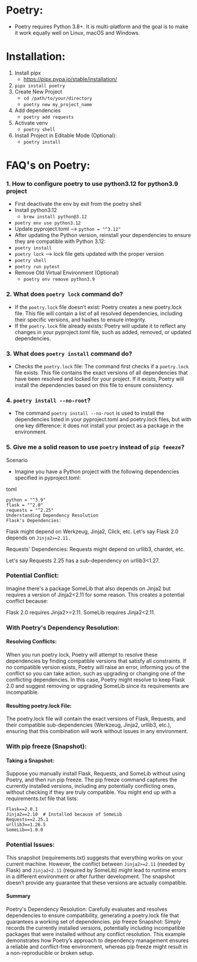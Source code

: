 # Poetry:
- Poetry requires Python 3.8+. It is multi-platform and the goal is to make it work equally well on Linux, macOS and Windows.

# Installation:
1. Install pipx
   - https://pipx.pypa.io/stable/installation/
2. `pipx install poetry`
3. Create New Project
    - `cd /path/to/your/directory`
    - `poetry new my_project_name`
4. Add dependencies
   - `poetry add requests`
5. Activate venv
    - `poetry shell`
6. Install Project in Editable Mode (Optional):
   - `poetry install`


# FAQ's on Poetry:
### 1. How to configure poetry to use python3.12 for python3.9 project
   - First deactivate the env by exit from the poetry shell
   - Install python3.12
     - `brew install python@3.12`
   - `poetry env use python3.12`
   - Update pyproject.toml --> `python = "^3.12"`
   - After updating the Python version, reinstall your dependencies to ensure they are compatible with Python 3.12:
   - `poetry install`
   - `poetry lock` --> lock file gets updated with the proper version
   - `poetry shell`
   - `poetry run pytest`
   - Remove Old Virtual Environment (Optional)
     - `poetry env remove python3.9`
### 2. What does `poetry lock` command do?
   - If the `poetry.lock` file doesn’t exist: Poetry creates a new poetry.lock file. This file will contain a list of all
   resolved dependencies, including their specific versions, and hashes to ensure integrity.
   - If the `poetry.lock` file already exists: Poetry will update it to reflect any changes in your pyproject.toml file,
   such as added, removed, or updated dependencies.
### 3. What does `poetry install` command do?
   - Checks the `poetry.lock` file: The command first checks if a `poetry.lock` file exists. This file contains the exact 
   versions of all dependencies that have been resolved and locked for your project. If it exists, Poetry will install 
   the dependencies based on this file to ensure consistency.
### 4. `poetry install --no-root`?
   - The command `poetry install --no-root` is used to install the dependencies listed in your pyproject.toml and 
   poetry.lock files, but with one key difference: it does not install your project as a package in the environment.
### 5. Give me a solid reason to use `poetry` instead of `pip feeeze`?
   Scenario 
   - Imagine you have a Python project with the following dependencies specified in pyproject.toml:
   
   toml
   ```[tool.poetry.dependencies]
   python = "^3.9"
   flask = "^2.0"
   requests = "^2.25"
   Understanding Dependency Resolution
   Flask's Dependencies:
   ```
   Flask might depend on Werkzeug, Jinja2, Click, etc.
   Let's say Flask 2.0 depends on `Jinja2>=2.11.`

   Requests' Dependencies:
   Requests might depend on urllib3, chardet, etc.

   Let's say Requests 2.25 has a sub-dependency on urllib3<1.27.

   ### Potential Conflict:
   Imagine there's a package SomeLib that also depends on Jinja2 but requires a version of Jinja2<2.11 for some reason. 
   This creates a potential conflict because:
   
   Flask 2.0 requires Jinja2>=2.11. 
   SomeLib requires Jinja2<2.11.

   ### With Poetry's Dependency Resolution:
   #### Resolving Conflicts:
   
   When you run poetry lock, Poetry will attempt to resolve these dependencies by finding compatible versions that satisfy all constraints. 
   If no compatible version exists, Poetry will raise an error, informing you of the conflict so you can take action, 
   such as upgrading or changing one of the conflicting dependencies. In this case, Poetry might resolve to keep 
   Flask 2.0 and suggest removing or upgrading SomeLib since its requirements are incompatible.
   
   #### Resulting poetry.lock File:
   
   The poetry.lock file will contain the exact versions of Flask, Requests, and their compatible sub-dependencies (Werkzeug, Jinja2, urllib3, etc.), ensuring that this combination will work without issues in any environment.

   ### With pip freeze (Snapshot):

   #### Taking a Snapshot:
   Suppose you manually install Flask, Requests, and SomeLib without using Poetry, and then run pip freeze.
   The pip freeze command captures the currently installed versions, including any potentially conflicting ones, 
   without checking if they are truly compatible. You might end up with a requirements.txt file that lists:
   ```
   Flask==2.0.1
   Jinja2==2.10  # Installed because of SomeLib
   Requests==2.25.1
   urllib3==1.26.5
   SomeLib==1.0.0
   ```

   ### Potential Issues:
   
   This snapshot (requirements.txt) suggests that everything works on your current machine. However, 
   the conflict between `Jinja2>=2.11` (needed by Flask) and `Jinja2<2.11` (required by SomeLib) might lead to runtime errors in a different environment or after further development.
   The snapshot doesn’t provide any guarantee that these versions are actually compatible.

   #### Summary
   Poetry's Dependency Resolution: Carefully evaluates and resolves dependencies to ensure compatibility, generating a poetry.lock file that guarantees a working set of dependencies.
   pip freeze Snapshot: Simply records the currently installed versions, potentially including incompatible packages that were installed without any conflict resolution.
   This example demonstrates how Poetry’s approach to dependency management ensures a reliable and conflict-free environment, whereas pip freeze might result in a non-reproducible or broken setup.